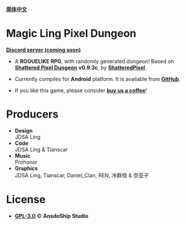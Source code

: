 [**简体中文**](https://github.com/AnsdoShip/MagicLingPixelDungeon/blob/master/README-zh_CN.md)
# Magic Ling Pixel Dungeon

[**Discord server (coming soon)**]()

* A **ROGUELIKE RPG**, with randomly generated dungeon! Based on [**Shattered Pixel Dungeon**](https://github.com/00-Evan/shattered-pixel-dungeon) **v0.9.3c**, by [**ShatteredPixel**](http://www.shatteredpixel.com).

* Currently compiles for **Android** platform. It is available from [**GitHub**](https://github.com/AnsdoShip/MagicLingPixelDungeon/releases).

* If you like this game, please consider [**buy us a coffee**](https://ko-fi.com/Tianscar)!

# Producers

* **Design**</br>
JDSA Ling
* **Code**</br>
JDSA Ling & Tianscar
* **Music**</br>
Prohonor
* **Graphics**</br>
JDSA Ling, Tianscar, Daniel_Clan, REN, 冷群怪 & 奈亚子

# License
* [**GPL-3.0**](https://github.com/AnsdoShip/MagicLingPixelDungeon/blob/master/LICENSE.txt) © **AnsdoShip Studio**